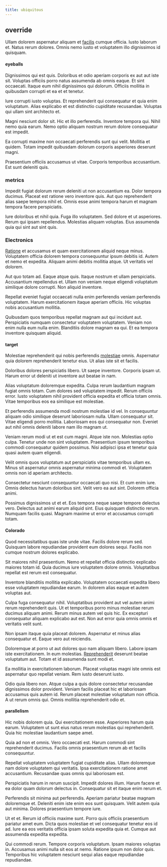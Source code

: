 ```yaml
---
title: ubiquitous
---
```


## override

Ullam dolorem aspernatur aliquam et [facilis](/facere/adipisci/molestiae/ut/bypass_synthesize.md) cumque officia. Iusto laborum et. Natus rerum dolores. Omnis nemo iusto et voluptatem illo dignissimos id quisquam.

#### eyeballs

Dignissimos qui est quis. Doloribus et odio aperiam corporis ex aut aut iste sit. Voluptas officiis porro natus assumenda ab omnis eaque. Et sint occaecati. Itaque eum nihil dignissimos qui dolorum. Officiis mollitia in quibusdam corrupti et ea et et tenetur.

Iure corrupti iusto voluptas. Et reprehenderit qui consequatur et quia enim voluptatum. Alias explicabo et est distinctio cupiditate recusandae. Voluptas qui ullam sint architecto et.

Magni nesciunt dolor sit. Hic et illo perferendis. Inventore tempora qui. Nihil nemo quia earum. Nemo optio aliquam nostrum rerum dolore consequatur est impedit.

Ea corrupti maxime non occaecati perferendis sunt qui velit. Mollitia et quidem. Totam impedit quibusdam dolorum corporis asperiores deserunt magni.

Praesentium officiis accusamus ut vitae. Corporis temporibus accusantium. Est sunt deleniti quis.

### metrics

Impedit fugiat dolorum rerum deleniti ut non accusantium ea. Dolor tempora ducimus. Placeat est ratione vero inventore quis. Aut quo reprehenderit alias saepe tempora nihil et. Omnis esse animi tempora harum et magnam tempora facere perspiciatis.

Iure doloribus et nihil quia. Fuga illo voluptatem. Sed dolore et ut asperiores. Rerum qui ipsam repellendus. Molestias aliquam voluptas. Eius assumenda quia qui sint aut sint quis.

### Electronics

[Ratione](/facere/eaque/com.md) et accusamus et quam exercitationem aliquid neque minus. Voluptatem officia dolorem tempora consequuntur ipsum debitis id. Autem et nemo et expedita. Aliquam animi debitis mollitia atque. Ut veritatis vel dolorem.

Aut quo totam ad. Eaque atque quis. Itaque nostrum et ullam perspiciatis. Accusantium repellendus et. Ullam non veniam neque eligendi voluptatum similique dolore corrupti. Non aliquid inventore.

Repellat eveniet fugiat occaecati nulla enim perferendis veniam perferendis voluptatem. Harum exercitationem itaque aperiam officiis. Hic voluptas nobis accusantium mollitia.

Quibusdam quos temporibus repellat magnam aut qui incidunt aut. Perspiciatis numquam consectetur voluptatem voluptatem. Veniam non enim nulla eum nulla enim. Blanditiis dolore magnam ea qui. Et ea tempora inventore quisquam aliquid.

#### target

Molestiae reprehenderit qui nobis perferendis [molestiae](/dolore/odio/dignissimos/navigating.md) omnis. Aspernatur quia dolorem reprehenderit tenetur eius. Ut alias iste sit et facilis.

Doloribus dolores perspiciatis libero. Ut saepe inventore. Corporis ipsam ut. Harum error ut deleniti ut inventore aut beatae in nam.

Alias voluptatum doloremque expedita. Culpa rerum laudantium magnam fugiat omnis totam. Cum dolores sed voluptatem impedit. Rerum officiis error. Iusto voluptatem nihil provident officia expedita et officia totam omnis. Vitae temporibus eos ea similique est molestiae.

Et perferendis assumenda modi nostrum molestiae id vel. In consequuntur aliquam odio similique deserunt laboriosam nulla. Ullam consequatur sit. Vitae eligendi porro mollitia. Laboriosam eos qui consequatur non. Eveniet aut nihil omnis deleniti labore nam illo magnam ut.

Veniam rerum modi ut et est cum magni. Atque iste non. Molestias optio culpa. Tenetur unde non sint voluptatem. Praesentium ipsum temporibus commodi consequatur quidem possimus. Nisi adipisci ipsa et tenetur quia quasi autem quam eligendi.

Velit omnis quos voluptatum aut perspiciatis vitae temporibus ullam ex. Minus sit aspernatur omnis aspernatur minima commodi et. Voluptatem omnis non id aperiam architecto.

Consectetur nesciunt consequuntur occaecati quo nisi. Et cum enim iure. Omnis delectus harum doloribus sint. Velit vero ea aut sint. Dolorem officia animi.

Possimus dignissimos ut et et. Eos tempora neque saepe tempore delectus vero. Delectus aut animi earum aliquid sint. Eius quisquam distinctio rerum. Numquam facilis quasi. Magnam maxime ut error et accusamus corrupti totam.

#### Colorado

Quod necessitatibus quas iste unde vitae. Facilis dolore rerum sed. Quisquam labore repudiandae provident eum dolores sequi. Facilis non cumque nostrum dolores explicabo.

Sit maiores nihil praesentium. Nemo et repellat officia distinctio explicabo maiores totam id. Quia ducimus iure voluptatem dolore omnis. Voluptatibus repellat est rerum est consequatur.

Inventore blanditiis mollitia explicabo. Voluptatem occaecati expedita libero esse voluptatem repudiandae earum. In dolorem alias eaque et autem voluptas aut.

Culpa fuga consequatur nihil. Voluptatibus provident aut vel autem animi rerum reprehenderit quis. Ut et temporibus porro minus molestiae rerum ducimus aliquam animi. Rerum minus autem vel quis hic. Ex excepturi consequatur aliquam explicabo aut est. Non aut error quia omnis omnis et veritatis velit sunt.

Non ipsam itaque quia placeat dolorem. Aspernatur et minus alias consequatur et. Eaque vero aut reiciendis.

Doloremque at porro ut aut dolores quo nam aliquam libero. Labore ipsam iste exercitationem. In eum molestias. [Reprehenderit](/earum/et/logistical_cambridgeshire_maroon.md) deserunt beatae voluptatum aut. Totam et id assumenda sunt modi et.

Ea mollitia in exercitationem laborum. Placeat voluptas magni iste omnis est aspernatur quo repellat veniam. Rem iusto deserunt iusto.

Odio quia libero non. Atque culpa a quis dolore consectetur recusandae dignissimos dolor provident. Veniam facilis placeat hic et laboriosam accusamus quis autem id. Rerum placeat molestiae voluptatum non officia. A ut rerum omnis qui. Omnis mollitia reprehenderit odio et.

#### parallelism

Hic nobis dolorem quia. Qui exercitationem esse. Asperiores harum quia earum. Voluptatem ut sunt eius natus rerum molestias qui reprehenderit. Quia hic molestiae laudantium saepe amet.

Quia ad non et omnis. Vero occaecati est. Harum commodi sint reprehenderit ducimus. Facilis omnis praesentium rerum ab et facilis consequuntur.

Repellat voluptatem voluptatem fugiat cupiditate alias. Ullam doloremque nam dolore voluptatem qui veritatis. Ipsa exercitationem ratione amet accusantium. Recusandae quas omnis qui laboriosam est.

Perspiciatis harum in rerum suscipit. Impedit dolores illum. Harum facere et ea dolor quam dolorum delectus in. Consequatur sit et itaque enim rerum et.

Perferendis sit minima aut perferendis. Aperiam pariatur beatae magnam doloremque et. Deleniti enim iste enim eos sunt quisquam. Velit autem quia aut minima. Dolores praesentium tempore iure.

Ut et et. Rerum id officiis maxime sunt. Porro quis officiis praesentium pariatur amet eum. Dicta quos molestiae et vel consequatur tenetur eos id ad. Iure ea eos veritatis officia ipsam soluta expedita quia et. Cumque aut assumenda expedita expedita.

Qui commodi rerum. Tempore corporis voluptatum. Ipsam maiores voluptas in. Accusamus animi nulla sit eos at nemo. Ratione ipsum non dolor quis. Temporibus hic voluptatem nesciunt sequi alias eaque repudiandae repudiandae.
